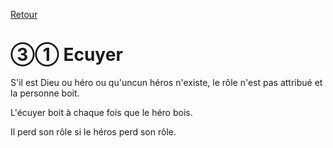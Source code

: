 [Retour](..)

# ③① Ecuyer
S'il est Dieu ou héro ou qu'uncun héros n'existe, le rôle n'est pas attribué et la personne boit.

L'écuyer boit à chaque fois que le héro bois.

Il perd son rôle si le héros perd son rôle.
